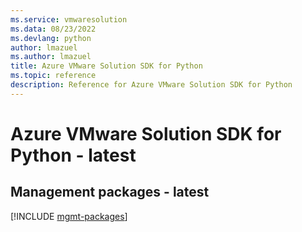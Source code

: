 ```yaml
---
ms.service: vmwaresolution
ms.data: 08/23/2022
ms.devlang: python
author: lmazuel
ms.author: lmazuel
title: Azure VMware Solution SDK for Python
ms.topic: reference
description: Reference for Azure VMware Solution SDK for Python
---
```

# Azure VMware Solution SDK for Python - latest

## Management packages - latest
[!INCLUDE [mgmt-packages](vmware-solution-mgmt-index.md)]
